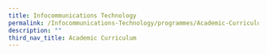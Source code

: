 ```yaml
---
title: Infocommunications Technology
permalink: /Infocommunications-Technology/programmes/Academic-Curriculum/permalink
description: ""
third_nav_title: Academic Curriculum
---
```

